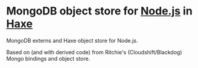 [haxe]: http://haxe.org
[mongo]: http://www.mongodb.org/
[nodejs]: http://nodejs.org

# MongoDB object store for [Node.js][nodejs] in [Haxe][haxe]

MongoDB externs and Haxe object store for Node.js.

Based on (and with derived code) from Ritchie's (Cloudshift/Blackdog) Mongo bindings and object store.







